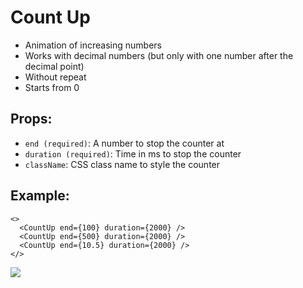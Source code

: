 # Count Up

* Animation of increasing numbers
* Works with decimal numbers (but only with one number after the decimal point)
* Without repeat
* Starts from 0

## Props:
* `end (required)`: A number to stop the counter at
* `duration (required)`: Time in ms to stop the counter
* `className`: CSS class name to style the counter


## Example:
```
<>
  <CountUp end={100} duration={2000} />
  <CountUp end={500} duration={2000} />
  <CountUp end={10.5} duration={2000} />
</>
```

![](https://imgur.com/L0KBfDF.gif)
